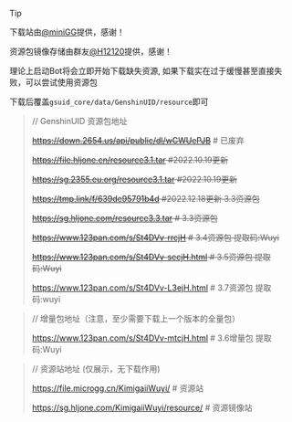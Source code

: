 > [!TIP]
>
> 下载站由[@miniGG](https://www.minigg.cn/)提供，感谢！
>
> 资源包镜像存储由群友[@H12120](https://github.com/H12120)提供，感谢！

理论上启动Bot将会立即开始下载缺失资源, 如果下载实在过于缓慢甚至直接失败，可以尝试使用资源包

下载后覆盖`gsuid_core/data/GenshinUID/resource`即可

> // GenshinUID 资源包地址
>
> ~~https://down.2654.us/api/public/dl/wCWUePJB~~ # 已废弃
>
> ~~https://file.hljone.cn/resource3.1.tar #2022.10.19更新~~
>
> ~~https://sg.2355.eu.org/resource3.1.tar #2022.10.19更新~~
>
> ~~https://tmp.link/f/639de95791b4d #2022.12.18更新 3.3资源包~~
>
> ~~https://sg.hljone.com/resource3.3.tar # 3.3资源包~~
>
> ~~https://www.123pan.com/s/St4DVv-rrcjH # 3.4资源包  提取码:Wuyi~~
>
> ~~https://www.123pan.com/s/St4DVv-secjH.html # 3.5资源包 提取码:Wuyi~~
>
> https://www.123pan.com/s/St4DVv-L3ejH.html # 3.7资源包 提取码:wuyi

> // 增量包地址（注意，至少需要下载上一个版本的全量包）
>
> https://www.123pan.com/s/St4DVv-mtcjH.html # 3.6增量包 提取码:Wuyi

> // 资源站地址 (仅展示，无下载作用)
>
> https://file.microgg.cn/KimigaiiWuyi/ # 资源站
>
> https://sg.hljone.com/KimigaiiWuyi/resource/ # 资源镜像站
